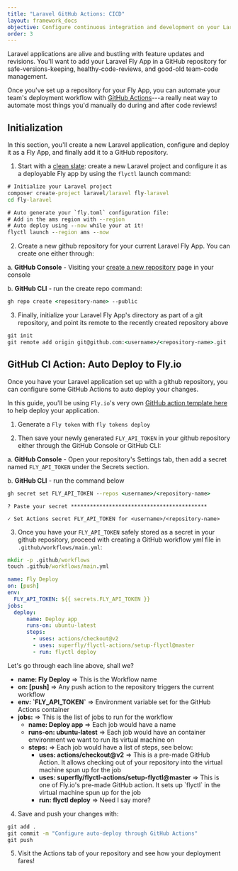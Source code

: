 ```yaml
---
title: "Laravel GitHub Actions: CICD"
layout: framework_docs
objective: Configure continuous integration and development on your Laravel Fly App through GitHub.
order: 3
---
```


Laravel applications are alive and bustling with feature updates and revisions. You'll want to add your Laravel Fly App in a GitHub repository for safe-versions-keeping, healthy-code-reviews, and good-old team-code management.

Once you've set up a repository for your Fly App, you can automate your team's deployment workflow with [GitHub Actions](https://docs.github.com/en/actions)---a really neat way to automate most things you'd manually do during and after code reviews!

## Initialization

In this section, you'll create a new Laravel application, configure and deploy it as a Fly App, and finally add it to a GitHub repository.

1) Start with a [clean slate](/docs/laravel/): create a new Laravel project and configure it as a deployable Fly app by using the `flyctl` launch command:

```cmd
# Initialize your Laravel project
composer create-project laravel/laravel fly-laravel
cd fly-laravel

# Auto generate your `fly.toml` configuration file:
# Add in the ams region with --region
# Auto deploy using --now while your at it!
flyctl launch --region ams --now
```

2) Create a new github repository for your current Laravel Fly App. You can create one either through:

a. <b>GitHub Console</b> - Visiting your [create a new repository](https://github.com/new) page in your console

b. <b>GitHub CLI</b> - run the create repo command:
```cmd
gh repo create <repository-name> --public
```

3) Finally, initialize your Laravel Fly App's directory as part of a git repository, and point its remote to the recently created repository above</b>
```cmd
git init
git remote add origin git@github.com:<username>/<repository-name>.git
```

## GitHub CI Action: Auto Deploy to Fly.io

Once you have your Laravel application set up with a github repository, you can configure some GitHub Actions to auto deploy your changes.

In this guide, you'll be using `Fly.io`'s very own [GitHub action template here](https://github.com/superfly/flyctl-actions) to help deploy your application.

1) Generate a `Fly token` with `fly tokens deploy`

2) Then save your newly generated `FLY_API_TOKEN` in your github repository either through the GitHub Console or GitHub CLI:

a. <b>GitHub Console</b> - Open your repository's Settings tab, then add a secret named `FLY_API_TOKEN` under the Secrets section.

b. <b>GitHub CLI</b> - run the command below
```cmd
gh secret set FLY_API_TOKEN --repos <username>/<repository-name>
```
```output
? Paste your secret *******************************************

✓ Set Actions secret FLY_API_TOKEN for <username>/<repository-name>
```

3) Once you have your `FLY_API_TOKEN` safely stored as a secret in your github repository, proceed with creating a GitHub workflow yml file in `.github/workflows/main.yml`:

```cmd
mkdir -p .github/workflows
touch .github/workflows/main.yml
```
```yml
name: Fly Deploy
on: [push]
env:
  FLY_API_TOKEN: ${{ secrets.FLY_API_TOKEN }}
jobs:
  deploy:
      name: Deploy app
      runs-on: ubuntu-latest
      steps:
        - uses: actions/checkout@v2
        - uses: superfly/flyctl-actions/setup-flyctl@master
        - run: flyctl deploy
```
Let's go through each line above, shall we?
<ul>
  <li><b>name: Fly Deploy</b> => This is the Workflow name</li>
  <li><b>on: [push]</b> => Any push action to the repository triggers the current workflow</li>
  <li><b>env: `FLY_API_TOKEN`</b> => Environment variable set for the GitHub Actions container</li>
  <li><b>jobs:</b> => This is the list of jobs to run for the workflow
    <ul>
      <li><b>name: Deploy app</b> => Each job would have a name</li>
      <li><b>runs-on: ubuntu-latest</b> => Each job would have an container environment we want to run its virtual machine on</li>
      <li><b>steps:</b> => Each job would have a list of steps, see below:
      <ul>
        <li><b>uses: actions/checkout@v2</b> => This is a pre-made GitHub Action. It allows checking out of your repository into the virtual machine spun up for the job</li>
        <li><b>uses: superfly/flyctl-actions/setup-flyctl@master</b> => This is one of Fly.io's pre-made GitHub action. It sets up `flyctl` in the virtual machine spun up for the job</li>
        <li><b>run: flyctl deploy</b> => Need I say more? </li>
      </ul>
      </li>
    </ul>
  </li>
</ul>

4) Save and push your changes with:
```cmd
git add .
git commit -m "Configure auto-deploy through GitHub Actions"
git push
```

5) Visit the Actions tab of your repository and see how your deployment fares!
